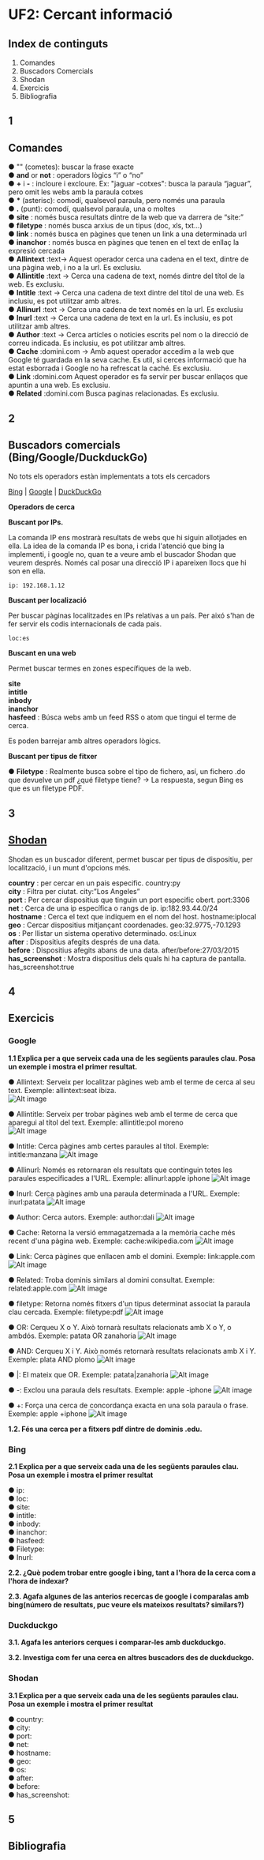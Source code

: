 # UF2: Cercant informació

## Index de continguts

1. Comandes
2. Buscadors Comercials
3. Shodan
4. Exercicis
5. Bibliografia

## 1

## Comandes

● "" (cometes): buscar la frase exacte  
● __and__ or __not__ : operadors lògics “i” o “no”  
● __+__ i __-__ : incloure i excloure. Ex: "jaguar -cotxes": busca la paraula “jaguar”, pero omit les webs amb la paraula cotxes  
● __*__ (asterisc): comodí, qualsevol paraula, pero només una paraula  
● __.__ (punt): comodí, qualsevol paraula, una o moltes  
● __site__ : només busca resultats dintre de la web que va darrera de “site:”  
● __filetype__ : només busca arxius de un tipus (doc, xls, txt...)  
● __link__ : només busca en pàgines que tenen un link a una determinada url  
● __inanchor__ : només busca en pàgines que tenen en el text de enllaç la expresió cercada  
● __Allintext__ :text-> Aquest operador cerca una cadena en el text, dintre de una pàgina web, i no a la url. Es exclusiu.  
● __Allintitle__ :text → Cerca una cadena de text, només dintre del títol de la web. Es exclusiu.  
● __Intitle__ :text → Cerca una cadena de text dintre del títol de una web. Es inclusiu, es pot utilitzar amb altres.  
● __Allinurl__ :text → Cerca una cadena de text només en la url. Es exclusiu  
● __Inurl__ :text → Cerca una cadena de text en la url. Es inclusiu, es pot utilitzar amb altres.  
● __Author__ :text → Cerca artícles o noticies escrits pel nom o la direcció de correu indicada. Es inclusiu, es pot utilitzar amb altres.  
● __Cache__ :domini.com → Amb aquest operador accedim a la web que Google té guardada en la seva cache. Es util, si cerces informació que ha estat esborrada i Google no ha refrescat la caché. Es exclusiu.  
● __Link__ :domini.com Aquest operador es fa servir per buscar enllaços que apuntin a una web. Es exclusiu.  
● __Related__ :domini.com Busca paginas relacionadas. Es exclusiu.  

## 2

## Buscadors comercials (Bing/Google/DuckduckGo)

No tots els operadors estàn implementats a tots els cercadors

[Bing](https://www.bing.com) | [Google](https://www.google.com) | [DuckDuckGo](https://duckduckgo.com/)


**Operadors de cerca**

**Buscant por IPs.**

La comanda IP ens mostrarà resultats de webs que hi siguin allotjades en ella. La idea
de la comanda IP es bona, i crida l'atenció que bing la implementi, i google no, quan
te a veure amb el buscador Shodan que veurem després. Només cal posar una direcció IP
i apareixen llocs que hi son en ella.
```
ip: 192.168.1.12
```

**Buscant per localizació**

Per buscar pàginas localitzades en IPs relativas a un país. Per aixó s'han de fer
servir els codis internacionals de cada pais.
```
loc:es
```

**Buscant en una web**

Permet buscar termes en zones específiques de la web.

__site__  
__intitle__  
__inbody__  
__inanchor__  
__hasfeed__ : Búsca webs amb un feed RSS o atom que tingui el terme de cerca.

Es poden barrejar amb altres operadors lògics.

**Buscant per tipus de fitxer**

● __Filetype__ : Realmente busca sobre el tipo de fichero, así, un fichero .do que
devuelve un pdf ¿qué filetype tiene? -> La respuesta, segun Bing es que es un
filetype PDF.

## 3

## [Shodan](https://www.shodan.io/)

Shodan es un buscador diferent, permet buscar per tipus de dispositiu, per
localització, i un munt d'opcions més.

__country__ : per cercar en un pais especific. country:py  
__city__ : Filtra per ciutat. city:”Los Angeles”  
__port__ : Per cercar dispositius que tinguin un port especific obert. port:3306  
__net__ : Cerca de una ip específica o rangs de ip. ip:182.93.44.0/24  
__hostname__ : Cerca el text que indiquem en el nom del host. hostname:iplocal  
__geo__ : Cercar dispositius mitjançant coordenades. geo:32.9775,-70.1293  
__os__ : Per llistar un sistema operativo determinado. os:Linux  
__after__ : Dispositius afegits després de una data.  
__before__ : Dispositius afegits abans de una data. after/before:27/03/2015  
__has_screenshot__ : Mostra dispositius dels quals hi ha captura de pantalla. has_screenshot:true  

## 4

## Exercicis

### Google

**1.1 Explica per a que serveix cada una de les següents paraules clau. Posa un exemple
i mostra el primer resultat.**

● Allintext:  Serveix per localitzar pàgines web amb el terme de cerca al seu text. Exemple: allintext:seat ibiza.  
![Alt image](./Images/ImagesBuscadors/allintext.png)

● Allintitle:  Serveix per trobar pàgines web amb el terme de cerca que aparegui al títol del text. Exemple: allintitle:pol moreno    
![Alt image](./Images/ImagesBuscadors/allintitle.png)

● Intitle:  Cerca pàgines amb certes paraules al títol. Exemple: intitle:manzana
![Alt image](./Images/ImagesBuscadors/intitle.png)

● Allinurl:  Només es retornaran els resultats que continguin totes les paraules especificades a l'URL. Exemple: allinurl:apple iphone
![Alt image](./Images/ImagesBuscadors/allinurl.png)

● Inurl:  Cerca pàgines amb una paraula determinada a l'URL. Exemple: inurl:patata
![Alt image](./Images/ImagesBuscadors/inurl.png)

● Author:  Cerca autors. Exemple: author:dali
![Alt image](./Images/ImagesBuscadors/intitle.png)

● Cache:  Retorna la versió emmagatzemada a la memòria cache més recent d'una pàgina web. Exemple: cache:wikipedia.com
![Alt image](./Images/ImagesBuscadors/cache.png)

● Link:  Cerca pàgines que enllacen amb el domini. Exemple: link:apple.com
![Alt image](./Images/ImagesBuscadors/link.png)

● Related:  Troba dominis similars al domini consultat. Exemple: related:apple.com
![Alt image](./Images/ImagesBuscadors/related.png)

● filetype:  Retorna només fitxers d'un tipus determinat associat la paraula clau cercada. Exemple: filetype:pdf
![Alt image](./Images/ImagesBuscadors/filetype.png)

● OR:  Cerqueu X o Y. Això tornarà resultats relacionats amb X o Y, o ambdós. Exemple: patata OR zanahoria
![Alt image](./Images/ImagesBuscadors/OR.png)

● AND:  Cerqueu X i Y. Això només retornarà resultats relacionats amb X i Y. Exemple: plata AND plomo 
![Alt image](./Images/ImagesBuscadors/AND.png)

● |:  El mateix que OR. Exemple: patata|zanahoria
![Alt image](./Images/ImagesBuscadors/pipe.png)

● -:  Exclou una paraula dels resultats. Exemple: apple -iphone 
![Alt image](./Images/ImagesBuscadors/exclude.png)

● +:  Força una cerca de concordança exacta en una sola paraula o frase. Exemple: apple +iphone
![Alt image](./Images/ImagesBuscadors/mes.png)

**1.2. Fés una cerca per a fitxers pdf dintre de dominis .edu.**

### Bing

**2.1 Explica per a que serveix cada una de les següents paraules clau. Posa un exemple
i mostra el primer resultat**

● ip:  
● loc:  
● site:  
● intitle:  
● inbody:  
● inanchor:  
● hasfeed:  
● Filetype:  
● Inurl:  

**2.2. ¿Què podem trobar entre google i bing, tant a l'hora de la cerca com a l'hora de
indexar?**  

**2.3. Agafa algunes de las anterios recercas de google i comparalas amb bing(número de
resultats, puc veure els mateixos resultats? similars?)**  

### Duckduckgo

**3.1. Agafa les anteriors cerques i comparar-les amb duckduckgo.**  

**3.2. Investiga com fer una cerca en altres buscadors des de duckduckgo.**  

### Shodan

**3.1 Explica per a que serveix cada una de les següents paraules clau. Posa un exemple
i mostra el primer resultat**

● country:  
● city:  
● port:  
● net:  
● hostname:  
● geo:  
● os:  
● after:  
● before:  
● has_screenshot:  

## 5

## Bibliografia



